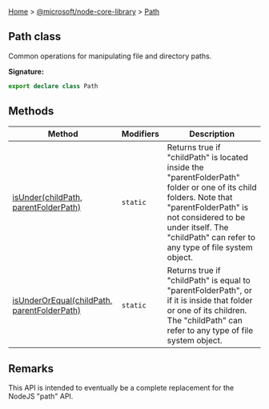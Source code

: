 [Home](./index) &gt; [@microsoft/node-core-library](./node-core-library.md) &gt; [Path](./node-core-library.path.md)

## Path class

Common operations for manipulating file and directory paths.

<b>Signature:</b>

```typescript
export declare class Path 
```

## Methods

|  Method | Modifiers | Description |
|  --- | --- | --- |
|  [isUnder(childPath, parentFolderPath)](./node-core-library.path.isunder.md) | `static` | Returns true if "childPath" is located inside the "parentFolderPath" folder or one of its child folders. Note that "parentFolderPath" is not considered to be under itself. The "childPath" can refer to any type of file system object. |
|  [isUnderOrEqual(childPath, parentFolderPath)](./node-core-library.path.isunderorequal.md) | `static` | Returns true if "childPath" is equal to "parentFolderPath", or if it is inside that folder or one of its children. The "childPath" can refer to any type of file system object. |

## Remarks

This API is intended to eventually be a complete replacement for the NodeJS "path" API.

